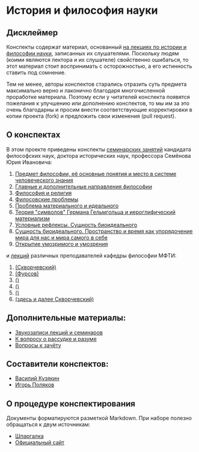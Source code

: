 # История и философия науки

## Дисклеймер
Конспекты содержат материал, основанный [на лекциях по истории и философии науки](https://drive.google.com/open?id=0By-rYPzw7raEampzQ291cWwwcFE), записанных их слушателями.
Поскольку людям (коими являются лектора и их слушателе) свойственно ошибаться, то этот материал стоит воспринимать с осторожностью, а его истинность ставить под сомнение.

Тем не менее, авторы конспектов старались отразить суть предмета максимально верно и лаконично благодаря многочисленной проработке материала.
Поэтому если у читателей конспекта появятся пожелания к улучшению или дополнению конспектов, то мы им за это очень благодарны и просим внести соответствующие корректировки в копии проекта (fork) и предложить свои изменения (pull request).

## О конспектах
В этом проекте приведены конспекты [семинарских занятий](https://github.com/noggatur/philosophy/blob/master/Seminars/) кандидата философских наук, доктора исторических наук, профессора Семёнова Юрия Ивановича:

1. [Предмет философии, её основные понятия и место в системе человеческого знания](https://github.com/noggatur/philosophy/blob/master/Seminars/Seminar_1.md)
2. [Главные и дополнительные направления философии](https://github.com/noggatur/philosophy/blob/master/Seminars/Seminar_2.md)
3. [Философия и религия](https://github.com/noggatur/philosophy/blob/master/Seminars/Seminar_3.md)
4. [Филосовские проблемы](https://github.com/noggatur/philosophy/blob/master/Seminars/Seminar_4.md)
5. [Проблема материального и идеального](https://github.com/noggatur/philosophy/blob/master/Seminars/Seminar_5.md)
6. [Теория "символов" Германа Гельмгольца и иероглифический материализм](https://github.com/noggatur/philosophy/blob/master/Seminars/Seminar_6.md)
7. [Условные рефлексы. Сущность биоидеального](https://github.com/noggatur/philosophy/blob/master/Seminars/Seminar_7.md)
8. [Сущность биоидеального. Пространство и время как упорядочение мира для нас и мира самого в себе](https://github.com/noggatur/philosophy/blob/master/Seminars/Seminar_8.md)
9. [Открытие умозримого и умозрения](https://github.com/noggatur/philosophy/blob/master/Seminars/Seminar_9.md)

и [лекций](https://github.com/noggatur/philosophy/blob/master/Lectures/) различных преподавателей кафедры философии МФТИ:

1. [(Скворчевский)](https://github.com/noggatur/philosophy/blob/master/Lectures/Lecture_1.md)
2. [(Фурсов)](https://github.com/noggatur/philosophy/blob/master/Lectures/Lecture_2.md)
3. [()](https://github.com/noggatur/philosophy/blob/master/Lectures/Lecture_3.md)
4. [()](https://github.com/noggatur/philosophy/blob/master/Lectures/Lecture_4.md)
5. [()](https://github.com/noggatur/philosophy/blob/master/Lectures/Lecture_5.md)
6. [(здесь и далее Скворчевский)](https://github.com/noggatur/philosophy/blob/master/Lectures/Lecture_6.md)

## Дополнительные материалы:
- [Звукозаписи лекций и семинаров](https://drive.google.com/open?id=0By-rYPzw7raEampzQ291cWwwcFE)
- [К вопросу о рассудке и разуме](http://scepsis.net/library/id_426.html)
- [Вопросы к зачёту](https://mipt.ru/education/chair/philosophy/exams/asp_fachet/zach_semenov.php)

## Составители конспектов:
- [Василий Кузякин](https://vk.com/id179629971)
- [Игорь Поляков](https://vk.com/igor.polyakov)

## О процедуре конспектирования
Документы форматируются разметкой Markdown.
При наборе полезно обращаться к двум источникам:
- [Шпаргалка](https://github.com/adam-p/markdown-here/wiki/markdown-cheatsheet)
- [Официальный сайт](http://daringfireball.net/projects/markdown/)
